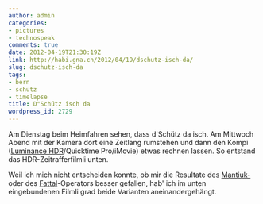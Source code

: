 ```yaml
---
author: admin
categories:
- pictures
- technospeak
comments: true
date: 2012-04-19T21:30:19Z
link: http://habi.gna.ch/2012/04/19/dschutz-isch-da/
slug: dschutz-isch-da
tags:
- bern
- schütz
- timelapse
title: D"Schütz isch da
wordpress_id: 2729
---
```


Am Dienstag beim Heimfahren sehen, dass d'Schütz da isch. Am Mittwoch Abend mit der Kamera dort eine Zeitlang rumstehen und dann den Kompi ([Luminance HDR](http://qtpfsgui.sourceforge.net/)/Quicktime Pro/iMovie) etwas rechnen lassen. So entstand das HDR-Zeitrafferfilmli unten.




Weil ich mich nicht entscheiden konnte, ob mir die Resultate des [Mantiuk-](http://www.mpi-inf.mpg.de/~mantiuk/contrast_domain/) oder des [Fattal](http://www.cs.huji.ac.il/~danix/hdr/)-Operators besser gefallen, hab' ich im unten eingebundenen Filmli grad beide Varianten aneinandergehängt.



